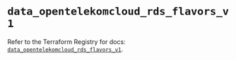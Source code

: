 # `data_opentelekomcloud_rds_flavors_v1`

Refer to the Terraform Registry for docs: [`data_opentelekomcloud_rds_flavors_v1`](https://registry.terraform.io/providers/opentelekomcloud/opentelekomcloud/1.35.15/docs/data-sources/rds_flavors_v1).

